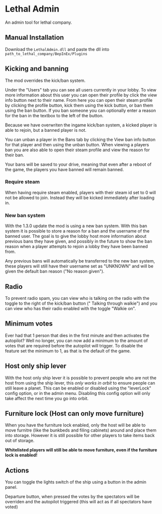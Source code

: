 # Lethal Admin

An admin tool for lethal company.

## Manual Installation

Download the ``LethalAdmin.dll`` and paste the dll into ``path_to_lethal_company/BepInEx/Plugins``

## Kicking and banning

The mod overrides the kick/ban system.

Under the "Users" tab you can see all users currently in your lobby.
To view more information about this user you can open their profile by click the view info button next to their name.
From here you can open their steam profile by clicking the profile button, kick them using the kick button,
or ban them using the ban button. If you ban someone you can optionally enter a reason for the ban in the textbox to the
left of the button.

Because we have overwriten the ingame kick/ban system, a kicked player is able to rejoin, but a banned player is not.

You can unban a player in the Bans tab by clicking the View ban info button for that player and then using the unban
button.
When viewing a players ban you are also able to open their steam profile and view the reason for their ban.

Your bans will be saved to your drive, meaning that even after a reboot of the game, the players you have banned will
remain banned.

### Require steam

When having require steam enabled, players with their steam id set to 0 will not be allowed to join.
Instead they will be kicked immediately after loading in.

### New ban system

With the 1.3.0 update the mod is using a new ban system.
With this ban system it is possible to store a reason for a ban and the username of the banned user.
The goal is to give the lobby host more information about previous bans they have given,
and possibly in the future to show the ban reason when a player attempts to rejoin a lobby they have been banned from.

Any previous bans will automatically be transferred to the new ban system,
these players will still have their username set as "UNKNOWN" and will be given the default ban reason ("No reason
given").

## Radio

To prevent radio spam, you can view who is talking on the radio with the toggle to the right of the kick/ban button ("
Talking through walkie") and you can view who has their radio enabled with the toggle "Walkie on".

## Minimum votes

Ever had that 1 person that dies in the first minute and then activates the autopilot?
Well no longer, you can now add a minimum to the amount of votes that are required before the autopilot will trigger.
To disable the feature set the minimum to 1, as that is the default of the game.

## Host only ship lever

With the host only ship lever it is possible to prevent people who are not the host from using the ship lever,
this *only works in orbit* to ensure people can still leave a planet.
This can be enabled or disabled using the "leverLock" config option, or in the admin menu.
Disabling this config option will only take affect the next time you go into orbit.

## Furniture lock (Host can only move furniture)

When you have the furniture lock enabled, only the host will be able to move furnitre (like the bunkbeds and filing
cabinets)
around and place them into storage. However it is still possible for other players to take items back out of storage.

**Whitelisted players will still be able to move furniture, even if the furniture lock is enabled!**

## Actions

You can toggle the lights switch of the ship using a button in the admin panel.

Departure button, when pressed the votes by the spectators will be overriden and the autopilot triggered (this will act
as if all spectators have voted)